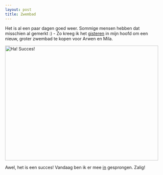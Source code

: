 ```yaml
---
layout: post
title: Zwembad
---
```

Het is al een paar dagen goed weer. Sommige mensen hebben dat misschien al gemerkt :) - Zo kreeg ik het [gisteren](http://twitter.com/atog/statuses/2404178105) in mijn hoofd om een nieuw, groter zwembad te kopen voor Arwen en Mila.

<a href="http://www.flickr.com/photos/atog/3679112687/" title="Ha! Succes! by atog, on Flickr"><img src="http://farm4.static.flickr.com/3090/3679112687_ea585cef95.jpg" width="500" height="375" alt="Ha! Succes!" /></a>

Awel, het is een succes! Vandaag ben ik er mee [in](http://twitter.com/atog/status/2420159490) gesprongen. Zalig!
